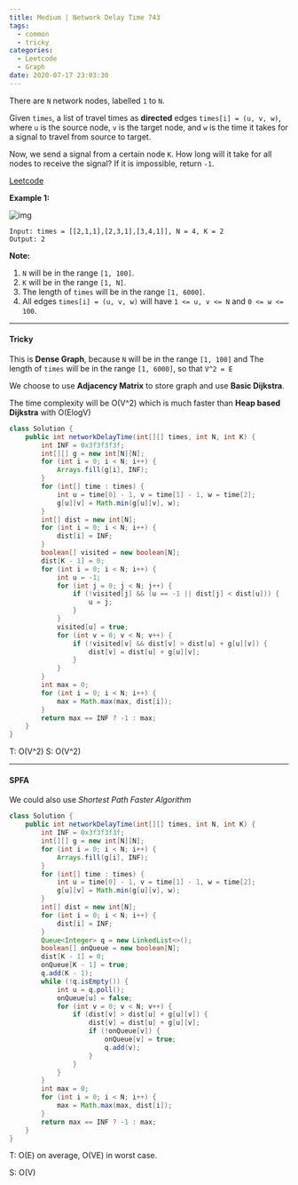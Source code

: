 ```yaml
---
title: Medium | Network Delay Time 743
tags:
  - common
  - tricky
categories:
  - Leetcode
  - Graph
date: 2020-07-17 23:03:30
---
```


There are `N` network nodes, labelled `1` to `N`.

Given `times`, a list of travel times as **directed** edges `times[i] = (u, v, w)`, where `u` is the source node, `v` is the target node, and `w` is the time it takes for a signal to travel from source to target.

Now, we send a signal from a certain node `K`. How long will it take for all nodes to receive the signal? If it is impossible, return `-1`.

[Leetcode](https://leetcode.com/problems/network-delay-time/)

<!--more-->

**Example 1:**

![img](https://assets.leetcode.com/uploads/2019/05/23/931_example_1.png)

```
Input: times = [[2,1,1],[2,3,1],[3,4,1]], N = 4, K = 2
Output: 2
```

**Note:**

1. `N` will be in the range `[1, 100]`.
2. `K` will be in the range `[1, N]`.
3. The length of `times` will be in the range `[1, 6000]`.
4. All edges `times[i] = (u, v, w)` will have `1 <= u, v <= N` and `0 <= w <= 100`.

---

#### Tricky 

This is **Dense Graph**, because `N` will be in the range `[1, 100]` and The length of `times` will be in the range `[1, 6000]`, so that `V^2 = E`

We choose to use **Adjacency Matrix** to store graph and use **Basic Dijkstra**.

The time complexity will be O(V^2) which is much faster than **Heap based Dijkstra** with O(ElogV)

```java
class Solution {
    public int networkDelayTime(int[][] times, int N, int K) {
        int INF = 0x3f3f3f3f;
        int[][] g = new int[N][N];
        for (int i = 0; i < N; i++) {
            Arrays.fill(g[i], INF);
        }
        for (int[] time : times) {
            int u = time[0] - 1, v = time[1] - 1, w = time[2];
            g[u][v] = Math.min(g[u][v], w);
        }
        int[] dist = new int[N];
        for (int i = 0; i < N; i++) {
            dist[i] = INF;
        }
        boolean[] visited = new boolean[N];
        dist[K - 1] = 0;
        for (int i = 0; i < N; i++) {
            int u = -1;
            for (int j = 0; j < N; j++) {
                if (!visited[j] && (u == -1 || dist[j] < dist[u])) {
                    u = j;
                }
            }
            visited[u] = true;
            for (int v = 0; v < N; v++) {
                if (!visited[v] && dist[v] > dist[u] + g[u][v]) {
                    dist[v] = dist[u] + g[u][v];
                }
            }
        }
        int max = 0;
        for (int i = 0; i < N; i++) {
            max = Math.max(max, dist[i]);
        }
        return max == INF ? -1 : max;
    }
}
```

T: O(V^2)			S: O(V^2)

---

#### SPFA

We could also use *Shortest Path Faster Algorithm*

```java
class Solution {
    public int networkDelayTime(int[][] times, int N, int K) {
        int INF = 0x3f3f3f3f;
        int[][] g = new int[N][N];
        for (int i = 0; i < N; i++) {
            Arrays.fill(g[i], INF);
        }
        for (int[] time : times) {
            int u = time[0] - 1, v = time[1] - 1, w = time[2];
            g[u][v] = Math.min(g[u][v], w);
        }
        int[] dist = new int[N];
        for (int i = 0; i < N; i++) {
            dist[i] = INF;
        }
        Queue<Integer> q = new LinkedList<>();
        boolean[] onQueue = new boolean[N];
        dist[K - 1] = 0;
        onQueue[K - 1] = true;
        q.add(K - 1);
        while (!q.isEmpty()) {
            int u = q.poll();
            onQueue[u] = false;
            for (int v = 0; v < N; v++) {
                if (dist[v] > dist[u] + g[u][v]) {
                    dist[v] = dist[u] + g[u][v];
                    if (!onQueue[v]) {
                        onQueue[v] = true;
                        q.add(v);
                    }
                }
            }
        }
        int max = 0;
        for (int i = 0; i < N; i++) {
            max = Math.max(max, dist[i]);
        }
        return max == INF ? -1 : max;
    }
}
```

T: O(E) on average, O(VE) in worst case.

S: O(V)